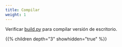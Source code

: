 ```yaml
---
title: Compilar
weight: 1
---
```


Verificar [build.py](https://github.com/rustdesk/rustdesk/blob/master/build.py) para compilar versión de escritorio.

{{% children depth="3" showhidden="true" %}}
